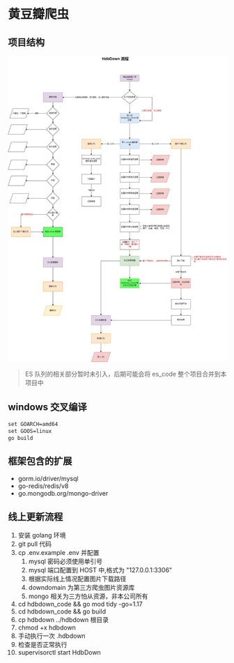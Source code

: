 # 黄豆瓣爬虫

## 项目结构
![avatar](./黄豆瓣流程图-爬虫流程.jpg)

> ES 队列的相关部分暂时未引入，后期可能会将 es_code 整个项目合并到本项目中

## windows 交叉编译
```shell script
set GOARCH=amd64
set GOOS=linux
go build
```


## 框架包含的扩展

- gorm.io/driver/mysql
- go-redis/redis/v8
- go.mongodb.org/mongo-driver


## 线上更新流程
1. 安装 golang 环境 
2. git pull 代码
3. cp .env.example .env 并配置
    1. mysql 密码必须使用单引号
    2. mysql 端口配置到 HOST 中,格式为 "127.0.0.1:3306" 
    3. 根据实际线上情况配置图片下载路径
    4. downdomain 为第三方爬虫图片资源库
    5. mongo 相关为三方怕从资源，非本公司所有
4. cd hdbdown_code && go mod tidy -go=1.17
5. cd hdbdown_code && go build
6. cp hdbdown ../hdbdown 根目录
7. chmod +x hdbdown 
8. 手动执行一次 .hdbdown 
9. 检查是否正常执行
10. supervisorctl start HdbDown